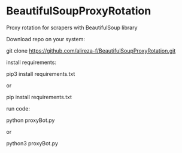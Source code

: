 # BeautifulSoupProxyRotation
Proxy rotation for scrapers with BeautifulSoup library

Download repo on your system:

git clone https://github.com/alireza-f/BeautifulSoupProxyRotation.git

install requirements:

pip3 install requirements.txt

or

pip install requirements.txt

run code:

python proxyBot.py

or

python3 proxyBot.py

